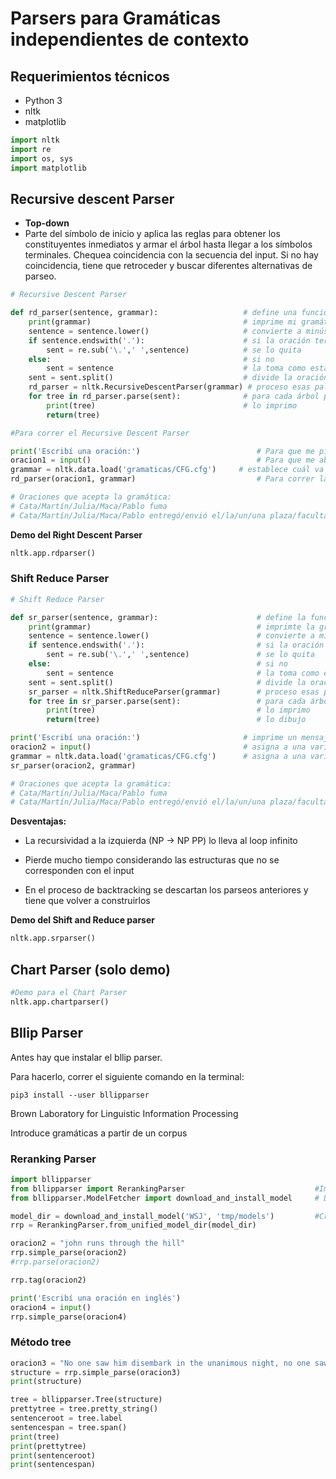 # Parsers para Gramáticas independientes de contexto

## Requerimientos técnicos
- Python 3
- nltk
- matplotlib


```python
import nltk 
import re 
import os, sys
import matplotlib 
```

## Recursive descent Parser

- **Top-down**
- Parte del símbolo de inicio y aplica las reglas para obtener los constituyentes inmediatos y armar el árbol hasta llegar a los símbolos terminales. Chequea coincidencia con la secuencia del input. Si no hay coincidencia, tiene que retroceder y buscar diferentes alternativas de parseo. 


```python
# Recursive Descent Parser

def rd_parser(sentence, grammar):                   # define una función llamada rd_parser con dos argumentos
    print(grammar)                                  # imprime mi gramática
    sentence = sentence.lower()                     # convierte a minúscula la oración
    if sentence.endswith('.'):                      # si la oración termina con un punto
        sent = re.sub('\.',' ',sentence)            # se lo quita
    else:                                           # si no
        sent = sentence                             # la toma como está
    sent = sent.split()                             # divide la oración en palabras
    rd_parser = nltk.RecursiveDescentParser(grammar) # proceso esas palabras
    for tree in rd_parser.parse(sent):              # para cada árbol posible en mi gramática para esa oración
        print(tree)                                 # lo imprimo
        return(tree)
```


```python
#Para correr el Recursive Descent Parser

print('Escribí una oración:')                          # Para que me pida que escriba una oración
oracion1 = input()                                     # Para que me abra un campo en el que escriba la oración
grammar = nltk.data.load('gramaticas/CFG.cfg')     # establece cuál va a ser mi gramática
rd_parser(oracion1, grammar)                           # Para correr la función

# Oraciones que acepta la gramática: 
# Cata/Martín/Julia/Maca/Pablo fuma
# Cata/Martín/Julia/Maca/Pablo entregó/envió el/la/un/una plaza/facultad/regalo/globo/tabaco
```

**Demo del Right Descent Parser**


```python
nltk.app.rdparser()
```

### Shift Reduce Parser


```python
# Shift Reduce Parser

def sr_parser(sentence, grammar):                      # define la función sr_parser con dos argumentos
    print(grammar)                                     # imprimte la gramática
    sentence = sentence.lower()                        # convierte a minúscula
    if sentence.endswith('.'):                         # si la oración termina con un punto
        sent = re.sub('\.',' ',sentence)               # se lo quita
    else:                                              # si no
        sent = sentence                                # la toma como está
    sent = sent.split()                                # divide la oración en palabras
    sr_parser = nltk.ShiftReduceParser(grammar)        # proceso esas palabras
    for tree in sr_parser.parse(sent):                 # para cada árbol posible en mi gramática para esa oración
        print(tree)                                    # lo imprimo
        return(tree)                                   # lo dibujo
```


```python
print('Escribí una oración:')                       # imprime un mensaje pidiendo que escriba una oración
oracion2 = input()                                  # asigna a una variable mi oración como valor
grammar = nltk.data.load('gramaticas/CFG.cfg')      # asigna a una variable mi gramática como valor
sr_parser(oracion2, grammar)   

# Oraciones que acepta la gramática: 
# Cata/Martín/Julia/Maca/Pablo fuma
# Cata/Martín/Julia/Maca/Pablo entregó/envió el/la/un/una plaza/facultad/regalo/globo/tabaco
```

**Desventajas:**

- La recursividad a la izquierda (NP -> NP PP) lo lleva al loop infinito

- Pierde mucho tiempo considerando las estructuras que no se corresponden con el input

- En el proceso de backtracking se descartan los parseos anteriores y tiene que volver a construirlos 




**Demo del Shift and Reduce parser**


```python
nltk.app.srparser()
```

## Chart Parser (solo demo)


```python
#Demo para el Chart Parser
nltk.app.chartparser()
```

## Bllip Parser

Antes hay que instalar el bllip parser. 

Para hacerlo, correr el siguiente comando en la terminal:

    pip3 install --user bllipparser

Brown Laboratory for Linguistic Information Processing

Introduce gramáticas a partir de un corpus

### Reranking Parser


```python
import bllipparser
from bllipparser import RerankingParser                             #Importa el parser
from bllipparser.ModelFetcher import download_and_install_model     # Descarga e instala el "modelo"

model_dir = download_and_install_model('WSJ', 'tmp/models')         #Crea una variable con el "modelo"
rrp = RerankingParser.from_unified_model_dir(model_dir)
```


```python
oracion2 = "john runs through the hill"
rrp.simple_parse(oracion2)
#rrp.parse(oracion2)
```


```python
rrp.tag(oracion2)
```


```python
print('Escribí una oración en inglés')
oracion4 = input()
rrp.simple_parse(oracion4)
```

### Método tree


```python
oracion3 = "No one saw him disembark in the unanimous night, no one saw the bamboo canoe sink into the sacred mud, but in a few days there was no one who did not know that the taciturn man came from the South"
structure = rrp.simple_parse(oracion3)
print(structure)
```


```python
tree = bllipparser.Tree(structure)
prettytree = tree.pretty_string()
sentenceroot = tree.label
sentencespan = tree.span()
print(tree)
print(prettytree)
print(sentenceroot)
print(sentencespan)
```


```python

```

